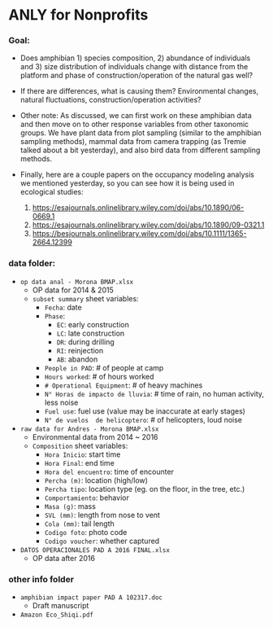 # ANLY for Nonprofits
### Goal:
- Does amphibian 1) species composition, 2) abundance of individuals and 3) size distribution of individuals  change with distance from the platform and phase of construction/operation of the natural gas well?

- If there are differences, what is causing them? Environmental changes, natural fluctuations, construction/operation activities?

- Other note: As discussed, we can first work on these amphibian data and then move on to other response variables from other taxonomic groups. We have plant data from plot sampling (similar to the amphibian sampling methods), mammal data from camera trapping (as Tremie talked about a bit yesterday), and also bird data from different sampling methods. 
 
- Finally, here are a couple papers on the occupancy modeling analysis we mentioned yesterday, so you can see how it is being used in ecological studies:

  1. https://esajournals.onlinelibrary.wiley.com/doi/abs/10.1890/06-0669.1
  2. https://esajournals.onlinelibrary.wiley.com/doi/abs/10.1890/09-0321.1
  3. https://besjournals.onlinelibrary.wiley.com/doi/abs/10.1111/1365-2664.12399


### data folder:
- `op data anal - Morona BMAP.xlsx`
  - OP data for 2014 & 2015
  - `subset summary` sheet variables:
    - `Fecha`: date
    - `Phase`: 
      - `EC`: early construction
      - `LC`: late construction
      - `DR`: during drilling
      - `RI`: reinjection
      - `AB`: abandon
    - `People in PAD`: # of people at camp
    - `Hours worked`: # of hours worked
    - `# Operational Equipment`: # of heavy machines
    - `N° Horas de impacto de lluvia`: # time of rain, no human activity, less noise
    - `Fuel use`: fuel use (value may be inaccurate at early stages)
    - `N° de vuelos  de helicoptero`: # of helicopters, loud noise
- `raw data for Andres - Morona BMAP.xlsx`
  - Environmental data from 2014 ~ 2016
  - `Composition` sheet variables:
    - `Hora Inicio`: start time
    - `Hora Final`: end time
    - `Hora del encuentro`: time of encounter
    - `Percha (m)`: location (high/low)
    - `Percha tipo`: location type (eg. on the floor, in the tree, etc.)
    - `Comportamiento`: behavior
    - `Masa (g)`: mass
    - `SVL (mm)`: length from nose to vent
    - `Cola (mm)`: tail length
    - `Codigo foto`: photo code
    - `Codigo voucher`: whether captured
- `DATOS OPERACIONALES PAD A 2016 FINAL.xlsx`
  - OP data after 2016
  

### other info folder
- `amphibian impact paper PAD A 102317.doc`
  - Draft manuscript
- `Amazon Eco_Shiqi.pdf`
